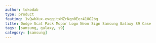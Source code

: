 ```yaml
---
author: tokodab
type: product
featimg: 1vQwbXux-evqgjtxMZrNqn0Eer410G2bg
title: Dodge Scat Pack Mopar Logo Neon Sign Samsung Galaxy S9 Case
tags: [samsung, galaxy, s9]
category: [samsung]
---
```

